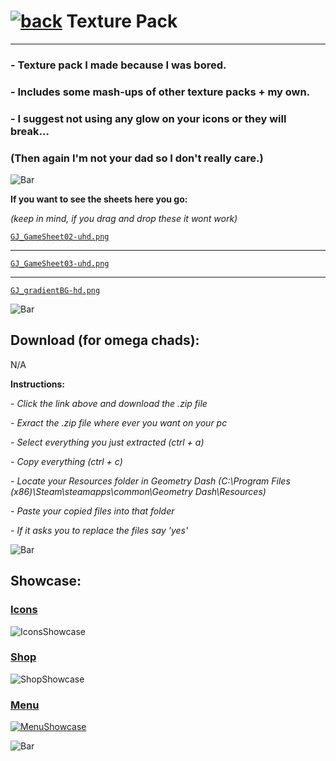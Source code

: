 # [![back](https://cdn.discordapp.com/emojis/887168885747511396?size=32)](https://dxrpy.github.io/Dxrpys-Garbage-Website) Texture Pack
---

### - Texture pack I made because I was bored.
### - Includes some mash-ups of other texture packs + my own.
### - I suggest not using any glow on your icons or they will break...
### (Then again I'm not your dad so I don't really care.)

![`Bar`](https://cdn.discordapp.com/attachments/584355797366997002/889006586406772746/4M7IWwP.png)

**If you want to see the sheets here you go:**

*(keep in mind, if you drag and drop these it wont work)*

[`GJ_GameSheet02-uhd.png`](https://cdn.discordapp.com/attachments/584355797366997002/888748003324739584/GJ_GameSheet02-uhd.png)

---

[`GJ_GameSheet03-uhd.png`](https://i.imgur.com/yRIvPDK.png)

---

[`GJ_gradientBG-hd.png`](https://cdn.discordapp.com/attachments/584355797366997002/888751059940564992/GJ_gradientBG-hd.png)

![`Bar`](https://cdn.discordapp.com/attachments/584355797366997002/889006586406772746/4M7IWwP.png)

## Download (for omega chads):

N/A

**Instructions:**

*- Click the link above and download the .zip file*

*- Exract the .zip file where ever you want on your pc*

*- Select everything you just extracted (ctrl + a)*

*- Copy everything (ctrl + c)*

*- Locate your Resources folder in Geometry Dash (C:\Program Files (x86)\Steam\steamapps\common\Geometry Dash\Resources)*

*- Paste your copied files into that folder*

*- If it asks you to replace the files say 'yes'*


![`Bar`](https://cdn.discordapp.com/attachments/584355797366997002/889006586406772746/4M7IWwP.png)

## Showcase:


### <ins>**Icons**</ins>

![`IconsShowcase`](https://cdn.discordapp.com/attachments/584355797366997002/889022701216350248/unknown.png)

### <ins>**Shop**</ins>

![`ShopShowcase`](https://cdn.discordapp.com/attachments/584355797366997002/889023093035630682/unknown.png)

### <ins>**Menu**</ins>

[![`MenuShowcase`](https://cdn.discordapp.com/attachments/584355797366997002/889023270043668530/unknown.png)](https://dxrpy.github.io/Dxrpys-Garbage-Website/secret)

![`Bar`](https://cdn.discordapp.com/attachments/584355797366997002/889006586406772746/4M7IWwP.png)
